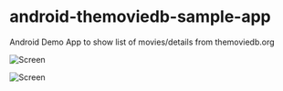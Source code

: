 # android-themoviedb-sample-app
Android Demo App to show list of movies/details from themoviedb.org

![Screen](http://i.imgur.com/SvPqXOYl.png)

![Screen](https://i.imgur.com/oYp6kWJl.png)
